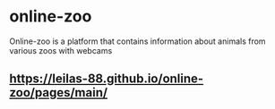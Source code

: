 # online-zoo
Online-zoo is a platform that contains information about animals from various zoos with webcams
## https://leilas-88.github.io/online-zoo/pages/main/
